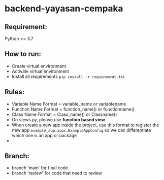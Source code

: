 # backend-yayasan-cempaka

## Requirement:
Python >= 3.7

## How to run:

* Create virtual environment
* Activate virtual environment
* Install all requirements ``pip install -r requirement.txt``

## Rules:

* Variable Name Format = variable_name or variablename 
* Function Name Format = function_name() or functionname()
* Class Name Format = Class_name() or Classname()
* On views.py, please use **function based view**
* When create a new app inside the project, use this format to register the new app ``example_app.apps.ExampleAppConfig`` so we can differentiate which one is an app or package
* 

## Branch:

* branch 'main' for final code
* branch 'review' for code that need to review
